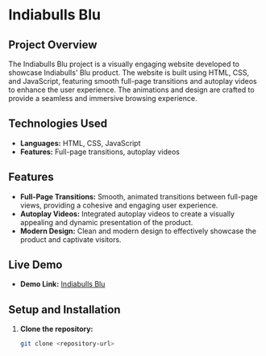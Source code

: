 # Indiabulls Blu

## Project Overview

The Indiabulls Blu project is a visually engaging website developed to showcase Indiabulls' Blu product. The website is built using HTML, CSS, and JavaScript, featuring smooth full-page transitions and autoplay videos to enhance the user experience. The animations and design are crafted to provide a seamless and immersive browsing experience.

## Technologies Used

- **Languages:** HTML, CSS, JavaScript
- **Features:** Full-page transitions, autoplay videos

## Features

- **Full-Page Transitions:** Smooth, animated transitions between full-page views, providing a cohesive and engaging user experience.
- **Autoplay Videos:** Integrated autoplay videos to create a visually appealing and dynamic presentation of the product.
- **Modern Design:** Clean and modern design to effectively showcase the product and captivate visitors.

## Live Demo

- **Demo Link:** [Indiabulls Blu](https://www.madebysparkt.com/indiabulls/blu/)

## Setup and Installation

1. **Clone the repository:**
   ```bash
   git clone <repository-url>
